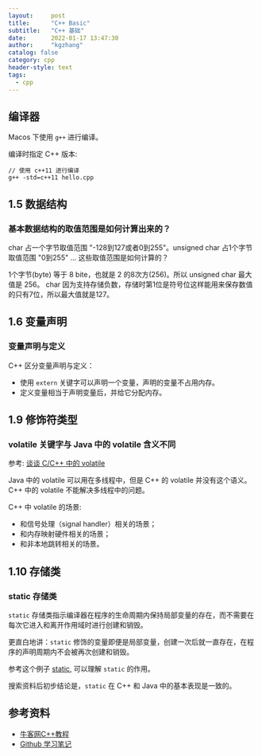 ```yaml
---
layout:     post
title:      "C++ Basic"
subtitle:   "C++ 基础"
date:       2022-01-17 13:47:30
author:     "kgzhang"
catalog: false
category: cpp
header-style: text
tags:
  - cpp
---
```


## 编译器
Macos 下使用 `g++` 进行编译。

编译时指定 C++ 版本:
```
// 使用 c++11 进行编译
g++ -std=c++11 hello.cpp
```

## 1.5 数据结构

### 基本数据结构的取值范围是如何计算出来的？

char 占一个字节取值范围 "-128到127或者0到255"。unsigned char 占1个字节取值范围 "0到255" ...
这些取值范围是如何计算的？

1个字节(byte) 等于 8 bite，也就是 2 的8次方(256)。所以 unsigned char 最大值是 256。
char 因为支持存储负数，存储时第1位是符号位这样能用来保存数值的只有7位，所以最大值就是127。

## 1.6 变量声明

### 变量声明与定义
C++ 区分变量声明与定义：
- 使用 `extern` 关键字可以声明一个变量，声明的变量不占用内存。
- 定义变量相当于声明变量后，并给它分配内存。

## 1.9 修饰符类型

### volatile 关键字与 Java 中的 volatile 含义不同
参考: [谈谈 C/C++ 中的 volatile](https://zhuanlan.zhihu.com/p/33074506)

Java 中的 volatile 可以用在多线程中，但是 C++ 的 volatile 并没有这个语义。
C++ 中的 volatile 不能解决多线程中的问题。

C++ 中 volatile 的场景:
- 和信号处理（signal handler）相关的场景；
- 和内存映射硬件相关的场景；
- 和非本地跳转相关的场景。

## 1.10 存储类

### static 存储类
`static` 存储类指示编译器在程序的生命周期内保持局部变量的存在，而不需要在每次它进入和离开作用域时进行创建和销毁。

更直白地讲：`static` 修饰的变量即便是局部变量，创建一次后就一直存在，在程序的声明周期内不会被再次创建和销毁。

参考这个例子 [static](https://gist.github.com/kougazhang/d0e0b8a295555db2418b3f36c063924d), 可以理解 `static` 的作用。

搜索资料后初步结论是，`static` 在 C++ 和 Java 中的基本表现是一致的。


## 参考资料
- [牛客网C++教程](https://www.nowcoder.com/tutorial/10003/25dc24fe5c0a44cab413bc78164d63a8)
- [Github 学习笔记](https://github.com/kougazhang/nowcoder-cpp)
